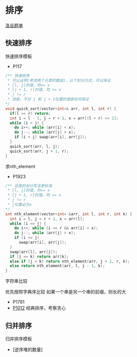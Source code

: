 # 排序
[洛谷题单](https://www.luogu.com.cn/training/107)
## 快速排序
快速排序模板
* P117
```c++
/** 快速排序
 * 可以证明(考虑两个元素的数组)，以下划分方式，可以保证
 * [l, j]的值，均<= x
 * [j + 1, r]的值，均 >= x
 * j != r
 * 但是，不对 j 和 j + 1位置的值做任何保证
*/
void quick_sort(vector<int>& arr, int l, int r) {
  if(l >= r) return;
  int i = l - 1, j = r + 1, x = arr[(l + r) >> 1];
  while (i < j) {
    do i++; while (arr[i] < x);
    do j--; while (arr[j] > x);
    if (i < j) swap(arr[i], arr[j]);
  }
  quick_sort(arr, l, j);
  quick_sort(arr, j + 1, r);
}
```

求nth_element
* P1923
```c++
/** 这里的划分写法更标准
 * [l, j]的值，均<= x
 * [j + 1, r]的值，均 >= x
 * j != r
 * j位置必为x
*/
int nth_element(vector<int> &arr, int l, int r, int k) {
  int i = l, j = r + 1, x = arr[l];
  while (i <= j) {
    do i++; while (i <= r && arr[i] < x);
    do j--; while (arr[j] > x);
    if (i <= j)
      swap(arr[i], arr[j]);
  }
  swap(arr[l], arr[j]);
  if (j == k) return arr[k];
  else if (j < k) return nth_element(arr, j + 1, r, k);
  else return nth_element(arr, l, j - 1, k);
}
```


字符串比较

优先按照字典序比较
如果一个串是另一个串的前缀，则长的大
* P1781
* [P1012](greedy\P1012.cpp)  经典排序，考察贪心



## 归并排序
归并排序模板

* [逆序堆的数量]